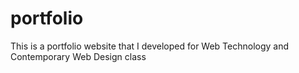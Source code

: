 # portfolio
This is a portfolio website that I developed for Web Technology and Contemporary Web Design class
